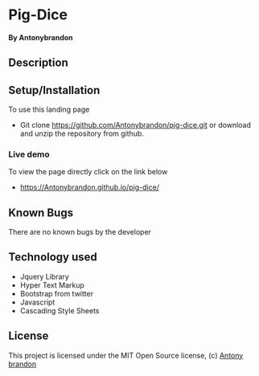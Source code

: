 # Pig-Dice
#### By **Antonybrandon**

## Description ##

## Setup/Installation ##
To use this landing page 
* Git clone https://github.com/Antonybrandon/pig-dice.git or download and unzip the repository from github.
### Live demo ###
To view the page directly click on the link below
* https://Antonybrandon.github.io/pig-dice/

## Known Bugs ##

There are no known bugs by the developer

## Technology used ##

* Jquery Library
* Hyper Text Markup
* Bootstrap from twitter
* Javascript
* Cascading Style Sheets


## License ##
This project is licensed under the MIT Open Source license, (c) [Antony brandon](https://github.com/Antonybrandon) 